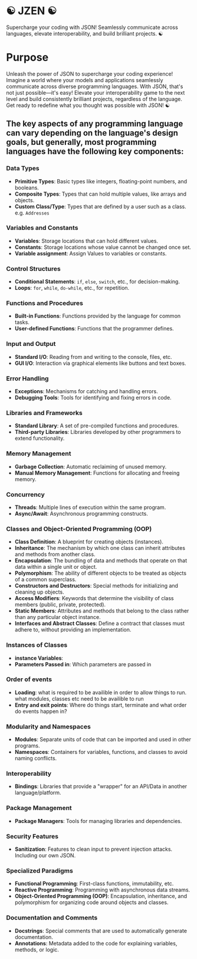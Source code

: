 # ☯︎ JZEN ☯
Supercharge your coding with JSON! Seamlessly communicate across languages, elevate interoperability, and build brilliant projects. ☯︎

# Purpose
Unleash the power of JSON to supercharge your coding experience! Imagine a world where your models and applications seamlessly communicate across diverse programming languages. With JSON, that's not just possible—it's easy! Elevate your interoperability game to the next level and build consistently brilliant projects, regardless of the language. Get ready to redefine what you thought was possible with JSON! ☯︎

##  The key aspects of any programming language can vary depending on the language's design goals, but generally, most programming languages have the following key components:

### Data Types
- **Primitive Types**: Basic types like integers, floating-point numbers, and booleans.
- **Composite Types**: Types that can hold multiple values, like arrays and objects.
- **Custom Class/Type**: Types that are defined by a user such as a class. e.g. `Addresses`
  
### Variables and Constants
- **Variables**: Storage locations that can hold different values.
- **Constants**: Storage locations whose value cannot be changed once set.
- **Variable assignment**: Assign Values to variables or constants.

### Control Structures
- **Conditional Statements**: `if`, `else`, `switch`, etc., for decision-making.
- **Loops**: `for`, `while`, `do-while`, etc., for repetition.
  
### Functions and Procedures
- **Built-in Functions**: Functions provided by the language for common tasks.
- **User-defined Functions**: Functions that the programmer defines.

### Input and Output
- **Standard I/O**: Reading from and writing to the console, files, etc.
- **GUI I/O**: Interaction via graphical elements like buttons and text boxes.

### Error Handling
- **Exceptions**: Mechanisms for catching and handling errors.
- **Debugging Tools**: Tools for identifying and fixing errors in code.

### Libraries and Frameworks
- **Standard Library**: A set of pre-compiled functions and procedures.
- **Third-party Libraries**: Libraries developed by other programmers to extend functionality.

### Memory Management
- **Garbage Collection**: Automatic reclaiming of unused memory.
- **Manual Memory Management**: Functions for allocating and freeing memory.

### Concurrency
- **Threads**: Multiple lines of execution within the same program.
- **Async/Await**: Asynchronous programming constructs.

### Classes and Object-Oriented Programming (OOP)
- **Class Definition**: A blueprint for creating objects (instances).
- **Inheritance**: The mechanism by which one class can inherit attributes and methods from another class.
- **Encapsulation**: The bundling of data and methods that operate on that data within a single unit or object.
- **Polymorphism**: The ability of different objects to be treated as objects of a common superclass.
- **Constructors and Destructors**: Special methods for initializing and cleaning up objects.
- **Access Modifiers**: Keywords that determine the visibility of class members (public, private, protected).
- **Static Members**: Attributes and methods that belong to the class rather than any particular object instance.
- **Interfaces and Abstract Classes**: Define a contract that classes must adhere to, without providing an implementation.

### Instances of Classes
- **instance Variables**: 
- **Parameters Passed in**: Which parameters are passed in

### Order of events
- **Loading**: what is required to be availible in order to allow things to run. what modules, classes etc need to be availible to run
- **Entry and exit points**: Where do things start, terminate and what order do events happen in?

### Modularity and Namespaces
- **Modules**: Separate units of code that can be imported and used in other programs.
- **Namespaces**: Containers for variables, functions, and classes to avoid naming conflicts.

### Interoperability
- **Bindings**: Libraries that provide a "wrapper" for an API/Data in another language/platform.

### Package Management
- **Package Managers**: Tools for managing libraries and dependencies.

### Security Features
- **Sanitization**: Features to clean input to prevent injection attacks. Including our own JSON.

### Specialized Paradigms
- **Functional Programming**: First-class functions, immutability, etc.
- **Reactive Programming**: Programming with asynchronous data streams.
- **Object-Oriented Programming (OOP)**: Encapsulation, inheritance, and polymorphism for organizing code around objects and classes.

### Documentation and Comments
- **Docstrings**: Special comments that are used to automatically generate documentation.
- **Annotations**: Metadata added to the code for explaining variables, methods, or logic.
